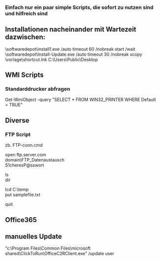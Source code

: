 ### Einfach nur ein paar simple Scripts, die sofort zu nutzen sind und hilfreich sind  

## Installationen nacheinander mit Wartezeit dazwischen:  
\\softwaredepot\install1.exe /auto
timeout 60 /nobreak
start /wait \\softwaredepot\Install-Update.exe /auto
timeout 30 /nobreak
xcopy \\vorlage\shortcut.lnk C:\Users\Public\Desktop


## WMI Scripts  

### Standarddrucker abfragen  

Get-WmiObject -query "SELECT * FROM WIN32_PRINTER WHERE Default = TRUE"  


## Diverse  

### FTP Script  

zb. FTP-conn.cmd  

open ftp.server.com  
domain\FTP_Datenaustausch  
S1cheresP@sswort  

ls  
dir  

lcd C:\temp  
put samplefile.txt  

quit  


## Office365  

## manuelles Update  
"c:\Program Files\Common Files\microsoft shared\ClickToRun\OfficeC2RClient.exe" /update user  
